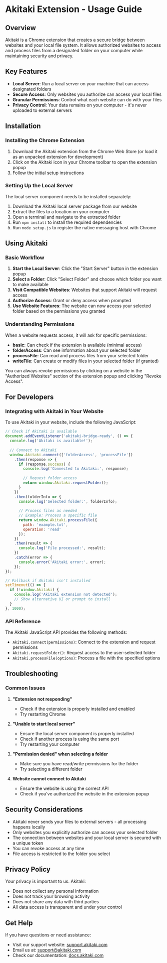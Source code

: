 # Akitaki Extension - Usage Guide

## Overview

Akitaki is a Chrome extension that creates a secure bridge between websites and your local file system. It allows authorized websites to access and process files from a designated folder on your computer while maintaining security and privacy.

## Key Features

- **Local Server**: Run a local server on your machine that can access designated folders
- **Secure Access**: Only websites you authorize can access your local files
- **Granular Permissions**: Control what each website can do with your files
- **Privacy Control**: Your data remains on your computer - it's never uploaded to external servers

## Installation

### Installing the Chrome Extension

1. Download the Akitaki extension from the Chrome Web Store (or load it as an unpacked extension for development)
2. Click on the Akitaki icon in your Chrome toolbar to open the extension popup
3. Follow the initial setup instructions

### Setting Up the Local Server

The local server component needs to be installed separately:

1. Download the Akitaki local server package from our website
2. Extract the files to a location on your computer
3. Open a terminal and navigate to the extracted folder
4. Run `npm install` to install the required dependencies
5. Run `node setup.js` to register the native messaging host with Chrome

## Using Akitaki

### Basic Workflow

1. **Start the Local Server**: Click the "Start Server" button in the extension popup
2. **Select a Folder**: Click "Select Folder" and choose which folder you want to make available
3. **Visit Compatible Websites**: Websites that support Akitaki will request access
4. **Authorize Access**: Grant or deny access when prompted
5. **Use Website Features**: The website can now access your selected folder based on the permissions you granted

### Understanding Permissions

When a website requests access, it will ask for specific permissions:

- **basic**: Can check if the extension is available (minimal access)
- **folderAccess**: Can see information about your selected folder
- **processFile**: Can read and process files from your selected folder
- **writeFile**: Can create or modify files in your selected folder (if granted)

You can always revoke permissions by clicking on a website in the "Authorized Websites" section of the extension popup and clicking "Revoke Access".

## For Developers

### Integrating with Akitaki in Your Website

To use Akitaki in your website, include the following JavaScript:

```javascript
// Check if Akitaki is available
document.addEventListener('akitaki-bridge-ready', () => {
  console.log('Akitaki is available!');
  
  // Connect to Akitaki
  window.Akitaki.connect(['folderAccess', 'processFile'])
    .then(response => {
      if (response.success) {
        console.log('Connected to Akitaki:', response);
        
        // Request folder access
        return window.Akitaki.requestFolder();
      }
    })
    .then(folderInfo => {
      console.log('Selected folder:', folderInfo);
      
      // Process files as needed
      // Example: Process a specific file
      return window.Akitaki.processFile({
        path: 'example.txt',
        operation: 'read'
      });
    })
    .then(result => {
      console.log('File processed:', result);
    })
    .catch(error => {
      console.error('Akitaki error:', error);
    });
});

// Fallback if Akitaki isn't installed
setTimeout(() => {
  if (!window.Akitaki) {
    console.log('Akitaki extension not detected');
    // Show alternative UI or prompt to install
  }
}, 1000);
```

### API Reference

The Akitaki JavaScript API provides the following methods:

- `Akitaki.connect(permissions)`: Connect to the extension and request permissions
- `Akitaki.requestFolder()`: Request access to the user-selected folder
- `Akitaki.processFile(options)`: Process a file with the specified options

## Troubleshooting

### Common Issues

1. **"Extension not responding"**
   - Check if the extension is properly installed and enabled
   - Try restarting Chrome

2. **"Unable to start local server"**
   - Ensure the local server component is properly installed
   - Check if another process is using the same port
   - Try restarting your computer

3. **"Permission denied" when selecting a folder**
   - Make sure you have read/write permissions for the folder
   - Try selecting a different folder

4. **Website cannot connect to Akitaki**
   - Ensure the website is using the correct API
   - Check if you've authorized the website in the extension popup

## Security Considerations

- Akitaki never sends your files to external servers - all processing happens locally
- Only websites you explicitly authorize can access your selected folder
- The connection between websites and your local server is secured with a unique token
- You can revoke access at any time
- File access is restricted to the folder you select

## Privacy Policy

Your privacy is important to us. Akitaki:

- Does not collect any personal information
- Does not track your browsing activity
- Does not share any data with third parties
- All data access is transparent and under your control

## Get Help

If you have questions or need assistance:

- Visit our support website: [support.akitaki.com](https://support.akitaki.com)
- Email us at: [support@akitaki.com](mailto:support@akitaki.com)
- Check our documentation: [docs.akitaki.com](https://docs.akitaki.com)